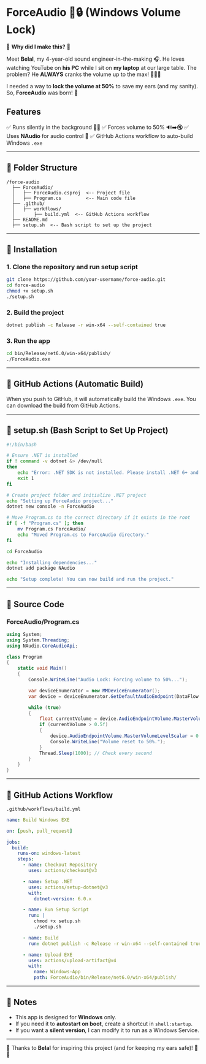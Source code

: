 # ForceAudio 🎵🔒 (Windows Volume Lock)

🚨 **Why did I make this?** 🚨

Meet **Belal**, my 4-year-old sound engineer-in-the-making 🎧. He loves watching YouTube on **his PC** while I sit on **my laptop** at our large table. The problem? He **ALWAYS** cranks the volume up to the max! 😵‍💫🔥

I needed a way to **lock the volume at 50%** to save my ears (and my sanity). So, **ForceAudio** was born! 🚀

## Features
✅ Runs silently in the background 🕵️‍♂️
✅ Forces volume to 50% 🔊➡️🔇
✅ Uses **NAudio** for audio control 🎼
✅ GitHub Actions workflow to auto-build Windows `.exe`

---

## 📌 Folder Structure
```
/force-audio
  ├── ForceAudio/
  │   ├── ForceAudio.csproj  <-- Project file
  │   ├── Program.cs         <-- Main code file
  ├── .github/
  │   ├── workflows/
  │       ├── build.yml  <-- GitHub Actions workflow
  ├── README.md
  ├── setup.sh  <-- Bash script to set up the project
```

---

## 📌 Installation

### **1. Clone the repository and run setup script**
```sh
git clone https://github.com/your-username/force-audio.git
cd force-audio
chmod +x setup.sh
./setup.sh
```

### **2. Build the project**
```sh
dotnet publish -c Release -r win-x64 --self-contained true
```

### **3. Run the app**
```sh
cd bin/Release/net6.0/win-x64/publish/
./ForceAudio.exe
```

---

## 📌 GitHub Actions (Automatic Build)
When you push to GitHub, it will automatically build the Windows `.exe`. You can download the build from GitHub Actions.

---

## 📌 setup.sh (Bash Script to Set Up Project)
```sh
#!/bin/bash

# Ensure .NET is installed
if ! command -v dotnet &> /dev/null
then
    echo "Error: .NET SDK is not installed. Please install .NET 6+ and retry."
    exit 1
fi

# Create project folder and initialize .NET project
echo "Setting up ForceAudio project..."
dotnet new console -n ForceAudio

# Move Program.cs to the correct directory if it exists in the root
if [ -f "Program.cs" ]; then
    mv Program.cs ForceAudio/
    echo "Moved Program.cs to ForceAudio directory."
fi

cd ForceAudio

echo "Installing dependencies..."
dotnet add package NAudio

echo "Setup complete! You can now build and run the project."
```

---

## 📌 Source Code

### **ForceAudio/Program.cs**
```csharp
using System;
using System.Threading;
using NAudio.CoreAudioApi;

class Program
{
    static void Main()
    {
        Console.WriteLine("Audio Lock: Forcing volume to 50%...");

        var deviceEnumerator = new MMDeviceEnumerator();
        var device = deviceEnumerator.GetDefaultAudioEndpoint(DataFlow.Render, Role.Multimedia);

        while (true)
        {
            float currentVolume = device.AudioEndpointVolume.MasterVolumeLevelScalar;
            if (currentVolume > 0.5f)
            {
                device.AudioEndpointVolume.MasterVolumeLevelScalar = 0.5f;
                Console.WriteLine("Volume reset to 50%.");
            }
            Thread.Sleep(1000); // Check every second
        }
    }
}
```

---

## 📌 GitHub Actions Workflow

`.github/workflows/build.yml`
```yaml
name: Build Windows EXE

on: [push, pull_request]

jobs:
  build:
    runs-on: windows-latest
    steps:
      - name: Checkout Repository
        uses: actions/checkout@v3

      - name: Setup .NET
        uses: actions/setup-dotnet@v3
        with:
          dotnet-version: 6.0.x

      - name: Run Setup Script
        run: |
          chmod +x setup.sh
          ./setup.sh

      - name: Build
        run: dotnet publish -c Release -r win-x64 --self-contained true

      - name: Upload EXE
        uses: actions/upload-artifact@v4
        with:
          name: Windows-App
          path: ForceAudio/bin/Release/net6.0/win-x64/publish/
```

---

## 📌 Notes
- This app is designed for **Windows** only.
- If you need it to **autostart on boot**, create a shortcut in `shell:startup`.
- If you want a **silent version**, I can modify it to run as a Windows Service.

---

🎉 Thanks to **Belal** for inspiring this project (and for keeping my ears safe)! 🚀😂
